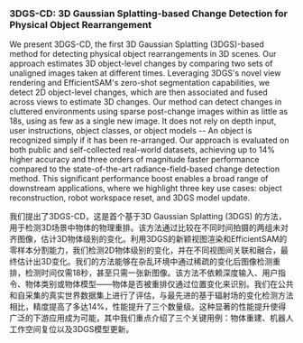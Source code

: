 ### 3DGS-CD: 3D Gaussian Splatting-based Change Detection for Physical Object Rearrangement

We present 3DGS-CD, the first 3D Gaussian Splatting (3DGS)-based method for detecting physical object rearrangements in 3D scenes. Our approach estimates 3D object-level changes by comparing two sets of unaligned images taken at different times. Leveraging 3DGS's novel view rendering and EfficientSAM's zero-shot segmentation capabilities, we detect 2D object-level changes, which are then associated and fused across views to estimate 3D changes. Our method can detect changes in cluttered environments using sparse post-change images within as little as 18s, using as few as a single new image. It does not rely on depth input, user instructions, object classes, or object models -- An object is recognized simply if it has been re-arranged. Our approach is evaluated on both public and self-collected real-world datasets, achieving up to 14% higher accuracy and three orders of magnitude faster performance compared to the state-of-the-art radiance-field-based change detection method. This significant performance boost enables a broad range of downstream applications, where we highlight three key use cases: object reconstruction, robot workspace reset, and 3DGS model update.

我们提出了3DGS-CD，这是首个基于3D Gaussian Splatting (3DGS) 的方法，用于检测3D场景中物体的物理重排。该方法通过比较在不同时间拍摄的两组未对齐图像，估计3D物体级别的变化。利用3DGS的新颖视图渲染和EfficientSAM的零样本分割能力，我们检测2D物体级别的变化，并在不同视图间关联和融合，最终估计出3D变化。我们的方法能够在杂乱环境中通过稀疏的变化后图像检测重排，检测时间仅需18秒，甚至只需一张新图像。该方法不依赖深度输入、用户指令、物体类别或物体模型——物体是否被重排仅通过位置变化来识别。我们在公共和自采集的真实世界数据集上进行了评估，与最先进的基于辐射场的变化检测方法相比，精度提高了多达14%，性能提升了三个数量级。这种显著的性能提升使得广泛的下游应用成为可能，其中我们重点介绍了三个关键用例：物体重建、机器人工作空间复位以及3DGS模型更新。
